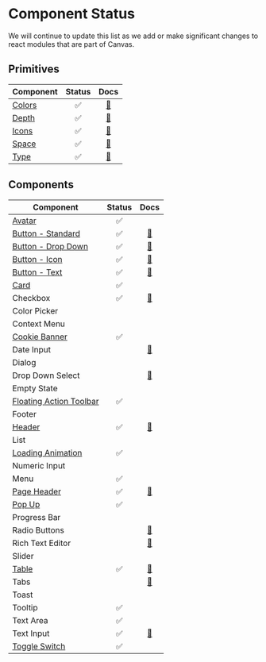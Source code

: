 # Component Status

We will continue to update this list as we add or make significant changes to react modules that are
part of Canvas.

## Primitives

| Component                               |       Status       |                               Docs                                |
| --------------------------------------- | :----------------: | :---------------------------------------------------------------: |
| [Colors](modules/canvas-kit-react-core) | :white_check_mark: | [:blue_book:](https://design.workday.com/guidelines/visual/color) |
| [Depth](modules/canvas-kit-react-core)  | :white_check_mark: | [:blue_book:](https://design.workday.com/guidelines/visual/depth) |
| [Icons](modules/canvas-kit-react-icon)  | :white_check_mark: | [:blue_book:](https://design.workday.com/guidelines/visual/icons) |
| [Space](modules/canvas-kit-react-core)  | :white_check_mark: | [:blue_book:](https://design.workday.com/guidelines/visual/space) |
| [Type](modules/canvas-kit-react-core)   | :white_check_mark: | [:blue_book:](https://design.workday.com/guidelines/visual/type)  |

## Components

| Component                                                       |       Status       |                                        Docs                                        |
| --------------------------------------------------------------- | :----------------: | :--------------------------------------------------------------------------------: |
| [Avatar](modules/canvas-kit-react-avatar)                       | :white_check_mark: |                                                                                    |
| [Button - Standard](modules/canvas-kit-react-button)            | :white_check_mark: |      [:blue_book:](https://design.workday.com/guidelines/components/buttons)       |
| [Button - Drop Down](modules/canvas-kit-react-button)           | :white_check_mark: |      [:blue_book:](https://design.workday.com/guidelines/components/buttons)       |
| [Button - Icon](modules/canvas-kit-react-button)                | :white_check_mark: |      [:blue_book:](https://design.workday.com/guidelines/components/buttons)       |
| [Button - Text](modules/canvas-kit-react-button)                | :white_check_mark: |      [:blue_book:](https://design.workday.com/guidelines/components/buttons)       |
| [Card](modules/canvas-kit-react-card)                           | :white_check_mark: |                                                                                    |
| Checkbox                                                        | :white_check_mark: |    [:blue_book:](https://design.workday.com/guidelines/components/check-boxes)     |
| Color Picker                                                    |                    |                                                                                    |
| Context Menu                                                    |                    |                                                                                    |
| [Cookie Banner](modules/canvas-kit-react-cookie-banner)         | :white_check_mark: |                                                                                    |
| Date Input                                                      |                    |    [:blue_book:](https://design.workday.com/guidelines/components/date-picker)     |
| Dialog                                                          |                    |                                                                                    |
| Drop Down Select                                                |                    |   [:blue_book:](https://design.workday.com/guidelines/components/dropdown-menus)   |
| Empty State                                                     |                    |                                                                                    |
| [Floating Action Toolbar](modules/canvas-kit-react-fat)         | :white_check_mark: |                                                                                    |
| Footer                                                          |                    |                                                                                    |
| [Header](modules/canvas-kit-react-header)                       | :white_check_mark: | [:blue_book:](https://design.workday.com/guidelines/components/application-header) |
| List                                                            |                    |                                                                                    |
| [Loading Animation](modules/canvas-kit-react-loading-animation) | :white_check_mark: |                                                                                    |
| Numeric Input                                                   |                    |                                                                                    |
| Menu                                                            | :white_check_mark: |                                                                                    |
| [Page Header](modules/canvas-kit-react-page-header)             | :white_check_mark: |    [:blue_book:](https://design.workday.com/guidelines/components/page-header)     |
| [Pop Up](modules/canvas-kit-react-popup)                        | :white_check_mark: |                                                                                    |
| Progress Bar                                                    |                    |                                                                                    |
| Radio Buttons                                                   |                    |   [:blue_book:](https://design.workday.com/guidelines/components/radio-buttons)    |
| Rich Text Editor                                                |                    |  [:blue_book:](https://design.workday.com/guidelines/components/rich-text-editor)  |
| Slider                                                          |                    |                                                                                    |
| [Table](modules/canvas-kit-react-table)                         | :white_check_mark: |       [:blue_book:](https://design.workday.com/guidelines/components/tables)        |
| Tabs                                                            |                    |        [:blue_book:](https://design.workday.com/guidelines/components/tabs)        |
| Toast                                                           |                    |                                                                                    |
| Tooltip                                                         |  :white_check_mark: |                                                                                    |
| Text Area                                                       | :white_check_mark: |                                                                                    |
| Text Input                                                      | :white_check_mark: |    [:blue_book:](https://design.workday.com/guidelines/components/text-inputs)     |
| [Toggle Switch](modules/canvas-kit-react-toggle)                | :white_check_mark: |                                                                                    |  |
